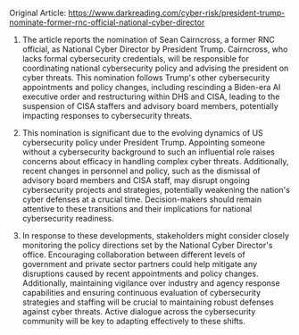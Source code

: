 Original Article: https://www.darkreading.com/cyber-risk/president-trump-nominate-former-rnc-official-national-cyber-director

1) The article reports the nomination of Sean Cairncross, a former RNC official, as National Cyber Director by President Trump. Cairncross, who lacks formal cybersecurity credentials, will be responsible for coordinating national cybersecurity policy and advising the president on cyber threats. This nomination follows Trump's other cybersecurity appointments and policy changes, including rescinding a Biden-era AI executive order and restructuring within DHS and CISA, leading to the suspension of CISA staffers and advisory board members, potentially impacting responses to cybersecurity threats.

2) This nomination is significant due to the evolving dynamics of US cybersecurity policy under President Trump. Appointing someone without a cybersecurity background to such an influential role raises concerns about efficacy in handling complex cyber threats. Additionally, recent changes in personnel and policy, such as the dismissal of advisory board members and CISA staff, may disrupt ongoing cybersecurity projects and strategies, potentially weakening the nation's cyber defenses at a crucial time. Decision-makers should remain attentive to these transitions and their implications for national cybersecurity readiness.

3) In response to these developments, stakeholders might consider closely monitoring the policy directions set by the National Cyber Director's office. Encouraging collaboration between different levels of government and private sector partners could help mitigate any disruptions caused by recent appointments and policy changes. Additionally, maintaining vigilance over industry and agency response capabilities and ensuring continuous evaluation of cybersecurity strategies and staffing will be crucial to maintaining robust defenses against cyber threats. Active dialogue across the cybersecurity community will be key to adapting effectively to these shifts.